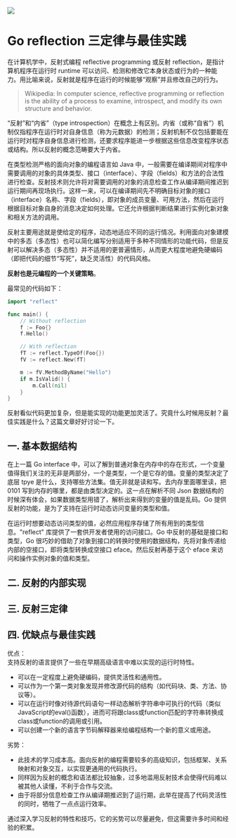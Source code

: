 ![](https://img.halfrost.com/Blog/ArticleImage/148_0.png)

# Go reflection 三定律与最佳实践

在计算机学中，反射式编程 reflective programming 或反射 reflection，是指计算机程序在运行时 runtime 可以访问、检测和修改它本身状态或行为的一种能力。用比喻来说，反射就是程序在运行的时候能够“观察”并且修改自己的行为。

> Wikipedia: In computer science, reflective programming or reflection is the ability of a process to examine, introspect, and modify its own structure and behavior.


“反射”和“内省”（type introspection）在概念上有区别。内省（或称“自省”）机制仅指程序在运行时对自身信息（称为元数据）的检测；反射机制不仅包括要能在运行时对程序自身信息进行检测，还要求程序能进一步根据这些信息改变程序状态或结构。所以反射的概念范畴要大于内省。


在类型检测严格的面向对象的编程语言如 Java 中，一般需要在编译期间对程序中需要调用的对象的具体类型、接口（interface）、字段（fields）和方法的合法性进行检查。反射技术则允许将对需要调用的对象的消息检查工作从编译期间推迟到运行期间再现场执行。这样一来，可以在编译期间先不明确目标对象的接口（interface）名称、字段（fields），即对象的成员变量、可用方法，然后在运行根据目标对象自身的消息决定如何处理。它还允许根据判断结果进行实例化新对象和相关方法的调用。

反射主要用途就是使给定的程序，动态地适应不同的运行情况。利用面向对象建模中的多态（多态性）也可以简化编写分别适用于多种不同情形的功能代码，但是反射可以解决多态（多态性）并不适用的更普遍情形，从而更大程度地避免硬编码（即把代码的细节“写死”，缺乏灵活性）的代码风格。

**反射也是元编程的一个关键策略**。

最常见的代码如下：

```go
import "reflect"

func main() {
	// Without reflection
	f := Foo{}
	f.Hello()

	// With reflection
	fT := reflect.TypeOf(Foo{})
	fV := reflect.New(fT)

	m := fV.MethodByName("Hello")
	if m.IsValid() {
		m.Call(nil)
	}
}
```

反射看似代码更加复杂，但是能实现的功能更加灵活了。究竟什么时候用反射？最佳实践是什么？这篇文章好好讨论一下。


## 一. 基本数据结构

在上一篇 Go interface 中，可以了解到普通对象在内存中的存在形式，一个变量值得我们关注的无非是两部分，一个是类型，一个是它存的值。变量的类型决定了底层 tpye 是什么，支持哪些方法集。值无非就是读和写。去内存里面哪里读，把 0101 写到内存的哪里，都是由类型决定的。这一点在解析不同 Json 数据结构的时候深有体会，如果数据类型用错了，解析出来得到的变量的值是乱码。Go 提供反射的功能，是为了支持在运行时动态访问变量的类型和值。

在运行时想要动态访问类型的值，必然应用程序存储了所有用到的类型信息。"reflect" 库提供了一套供开发者使用的访问接口。Go 中反射的基础是接口和类型，Go 很巧妙的借助了对象到接口的转换时使用的数据结构，先将对象传递给内部的空接口，即将类型转换成空接口 eface。然后反射再基于这个 eface 来访问和操作实例对象的值和类型。



## 二. 反射的内部实现



## 三. 反射三定律






## 四. 优缺点与最佳实践

优点：  
支持反射的语言提供了一些在早期高级语言中难以实现的运行时特性。

- 可以在一定程度上避免硬编码，提供灵活性和通用性。
- 可以作为一个第一类对象发现并修改源代码的结构（如代码块、类、方法、协议等）。
- 可以在运行时像对待源代码语句一样动态解析字符串中可执行的代码（类似JavaScript的eval()函数），进而可将跟class或function匹配的字符串转换成class或function的调用或引用。
- 可以创建一个新的语言字节码解释器来给编程结构一个新的意义或用途。

劣势：

- 此技术的学习成本高。面向反射的编程需要较多的高级知识，包括框架、关系映射和对象交互，以实现更通用的代码执行。  
- 同样因为反射的概念和语法都比较抽象，过多地滥用反射技术会使得代码难以被其他人读懂，不利于合作与交流。
- 由于将部分信息检查工作从编译期推迟到了运行期，此举在提高了代码灵活性的同时，牺牲了一点点运行效率。

通过深入学习反射的特性和技巧，它的劣势可以尽量避免，但这需要许多时间和经验的积累。
